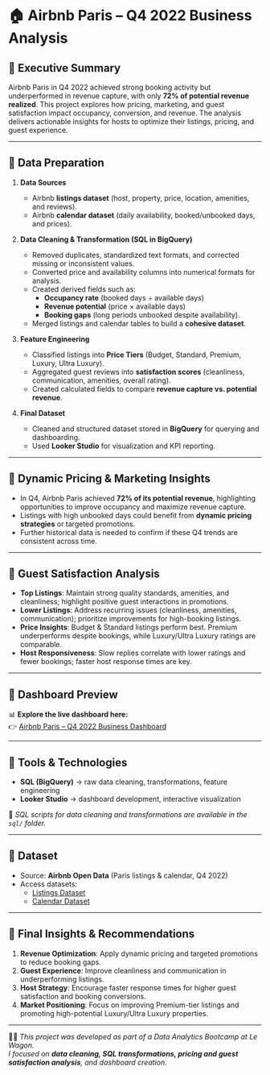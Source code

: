 # 🏠 Airbnb Paris – Q4 2022 Business Analysis

## 🔹 Executive Summary  
Airbnb Paris in Q4 2022 achieved strong booking activity but underperformed in revenue capture, with only **72% of potential revenue realized**. This project explores how pricing, marketing, and guest satisfaction impact occupancy, conversion, and revenue. The analysis delivers actionable insights for hosts to optimize their listings, pricing, and guest experience.

---

## 🔹 Data Preparation  
1. **Data Sources**  
   - Airbnb **listings dataset** (host, property, price, location, amenities, and reviews).  
   - Airbnb **calendar dataset** (daily availability, booked/unbooked days, and prices).  

2. **Data Cleaning & Transformation (SQL in BigQuery)**  
   - Removed duplicates, standardized text formats, and corrected missing or inconsistent values.  
   - Converted price and availability columns into numerical formats for analysis.  
   - Created derived fields such as:  
     - **Occupancy rate** (booked days ÷ available days)  
     - **Revenue potential** (price × available days)  
     - **Booking gaps** (long periods unbooked despite availability).  
   - Merged listings and calendar tables to build a **cohesive dataset**.  

3. **Feature Engineering**  
   - Classified listings into **Price Tiers** (Budget, Standard, Premium, Luxury, Ultra Luxury).  
   - Aggregated guest reviews into **satisfaction scores** (cleanliness, communication, amenities, overall rating).  
   - Created calculated fields to compare **revenue capture vs. potential revenue**.  

4. **Final Dataset**  
   - Cleaned and structured dataset stored in **BigQuery** for querying and dashboarding.  
   - Used **Looker Studio** for visualization and KPI reporting.  

---

## 🔹 Dynamic Pricing & Marketing Insights  
- In Q4, Airbnb Paris achieved **72% of its potential revenue**, highlighting opportunities to improve occupancy and maximize revenue capture.  
- Listings with high unbooked days could benefit from **dynamic pricing strategies** or targeted promotions.  
- Further historical data is needed to confirm if these Q4 trends are consistent across time.  

---

## 🔹 Guest Satisfaction Analysis  
- **Top Listings**: Maintain strong quality standards, amenities, and cleanliness; highlight positive guest interactions in promotions.  
- **Lower Listings**: Address recurring issues (cleanliness, amenities, communication); prioritize improvements for high-booking listings.  
- **Price Insights**: Budget & Standard listings perform best. Premium underperforms despite bookings, while Luxury/Ultra Luxury ratings are comparable.  
- **Host Responsiveness**: Slow replies correlate with lower ratings and fewer bookings; faster host response times are key.  

---

## 🔹 Dashboard Preview  

📊 **Explore the live dashboard here:**  
👉 [Airbnb Paris – Q4 2022 Business Dashboard](https://lookerstudio.google.com/reporting/9140899d-54a4-4806-b827-503bb171a327)  

---

## 🔹 Tools & Technologies  
- **SQL (BigQuery)** → raw data cleaning, transformations, feature engineering  
- **Looker Studio** → dashboard development, interactive visualization  

📂 *SQL scripts for data cleaning and transformations are available in the `sql/` folder.*  

---

## 🔹 Dataset  
- Source: **Airbnb Open Data** (Paris listings & calendar, Q4 2022)  
- Access datasets:  
  - [Listings Dataset](http://console.cloud.google.com/bigquery?ws=!1m5!1m4!4m3!1sdata-analytics-bootcamp-363212!2sairbnb!3slisting)  
  - [Calendar Dataset](http://console.cloud.google.com/bigquery?ws=!1m5!1m4!4m3!1sdata-analytics-bootcamp-363212!2sairbnb!3scalendar)  

---

## 🔹 Final Insights & Recommendations  
1. **Revenue Optimization**: Apply dynamic pricing and targeted promotions to reduce booking gaps.  
2. **Guest Experience**: Improve cleanliness and communication in underperforming listings.  
3. **Host Strategy**: Encourage faster response times for higher guest satisfaction and booking conversions.  
4. **Market Positioning**: Focus on improving Premium-tier listings and promoting high-potential Luxury/Ultra Luxury properties.  

---

👩‍💻 *This project was developed as part of a Data Analytics Bootcamp at Le Wagon.  
I focused on **data cleaning, SQL transformations, pricing and guest satisfaction analysis**, and dashboard creation.*  
